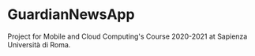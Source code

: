 # GuardianNewsApp
Project for Mobile and Cloud Computing's Course 2020-2021 at Sapienza Università di Roma.
